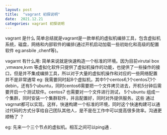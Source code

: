 ```yaml
---
layout: post
title:  "vagrant 初探说明"
date:  2021.12.21
categories: vagrant 初探说明
---
```

vagrant 是什么 简单总结就是vagrant是一款单机的虚拟机编排工具，包含虚拟机系统，磁盘，网络和内部软件的编排(通过开机启动加载一些初始化和高级的配置软件 eg:ansbile ,chenf等)。

vagarnt 有什么用: 简单来说就是快速构造一个标准的环境。因为目前virutal box ,vmware,kvm 等虚拟化软件只提供了虚拟机操作的功能，也提供了一些操作的接口，但是并不集成编排工具，所以对于大量的虚拟机操作和对应的一些网络配置 并不是非常通常 eg: 我需要同时起8个虚拟机，其中1个centos6,1个centos7,1个debin，还有5个ubuntu，同时centos6需要把一个文件拷贝进去，开机5分钟后需要开启一个测试软件。centos7 也需要对一个文件进行测试， 5个ubuntu 组成一个集群，同时安装一个集群软件，并且配置好，同时对外提供服务。这些 通过vagrnat都可以实现。这样，快速构建一个标准的环境，同时这个快速构建可以通过代码的方式分享给自己团队其他人，是不是在工作中可以提高很多效率。沟通更顺畅了 ？

eg: 先来一个三个节点的虚拟机。相互之间可以ping通 .
